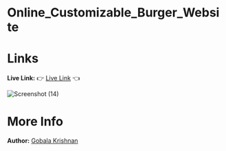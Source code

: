 # Online_Customizable_Burger_Website


# Links
<b>Live Link:</b> 👉 <a href="https://gkrizz.github.io/Online_Customizable_Burger_Website/" target="_blank">Live Link</a> 👈

![Screenshot (14)](https://github.com/GKrizz/Online_Customizable_Burger_Website/assets/103564745/82fd78af-d356-42db-ba73-afe8d7983b73)

# More Info
<b>Author:</b> <a href="https://gkrizz.github.io/1-Portfolio/" target="_blank">Gobala Krishnan</a>


